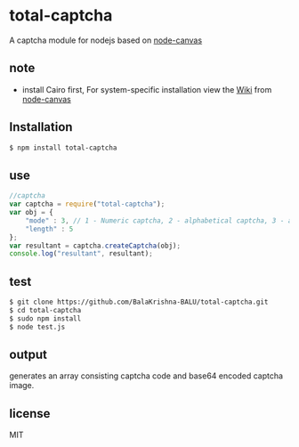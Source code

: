 # total-captcha

A captcha module for nodejs based on [node-canvas](https://www.npmjs.org/package/canvas)

## note

- install Cairo first, For system-specific installation view the  <a href="https://github.com/LearnBoost/node-canvas/wiki/_pages">Wiki</a> from [node-canvas](https://www.npmjs.org/package/canvas)

## Installation

```bash
$ npm install total-captcha
```

## use

```javascript
//captcha 
var captcha = require("total-captcha");
var obj = {
	"mode" : 3, // 1 - Numeric captcha, 2 - alphabetical captcha, 3 - alphanumeric captcha
	"length" : 5
};
var resultant = captcha.createCaptcha(obj);
console.log("resultant", resultant);

```

## test

```bash
$ git clone https://github.com/BalaKrishna-BALU/total-captcha.git
$ cd total-captcha
$ sudo npm install
$ node test.js
```

## output

generates an array consisting captcha code and base64 encoded captcha image.

## license

MIT
